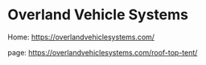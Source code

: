 # Overland Vehicle Systems
Home: https://overlandvehiclesystems.com/

page: https://overlandvehiclesystems.com/roof-top-tent/
